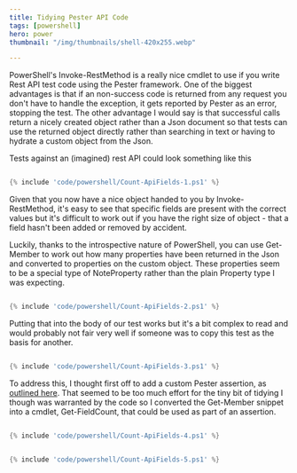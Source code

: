 ```yaml
---
title: Tidying Pester API Code
tags: [powershell]
hero: power
thumbnail: "/img/thumbnails/shell-420x255.webp"

---
```


PowerShell's Invoke-RestMethod is a really nice cmdlet to use if you write Rest API test code using the Pester framework. One of the biggest
advantages is that if an non-success code is returned from any request you don't have to handle the exception, it gets reported by Pester
as an error, stopping the test. The other advantage I would say is that successful calls return a nicely created object rather than a Json
document so that tests can use the returned object directly rather than searching in text or having to hydrate a custom object from the Json.

Tests against an (imagined) rest API could look something like this

```powershell

{% include 'code/powershell/Count-ApiFields-1.ps1' %}

```

Given that you now have a nice object handed to you by Invoke-RestMethod, it's easy to see that specific fields are present with the
correct values but it's difficult to work out if you have the right size of object - that a field hasn't been added or removed by accident.

Luckily, thanks to the introspective nature of PowerShell, you can use Get-Member to work out how many properties have been returned in the Json
and converted to properties on the custom object. These properties seem to be a special type of NoteProperty rather than the plain Property
type I was expecting.

```powershell

{% include 'code/powershell/Count-ApiFields-2.ps1' %}

```

Putting that into the body of our test works but it's a bit complex to read and would probably not fair very well if someone was to copy this test
as the basis for another.

```powershell

{% include 'code/powershell/Count-ApiFields-3.ps1' %}

```

To address this, I thought first off to add a custom Pester assertion, as <a href="https://mathieubuisson.github.io/pester-custom-assertions/">outlined here</a>. That seemed to
be too much effort for the tiny bit of tidying I though was warranted by the code so I converted the Get-Member snippet into a cmdlet, Get-FieldCount,
that could be used as part of an assertion.

```powershell

{% include 'code/powershell/Count-ApiFields-4.ps1' %}

```

```powershell

{% include 'code/powershell/Count-ApiFields-5.ps1' %}

```
